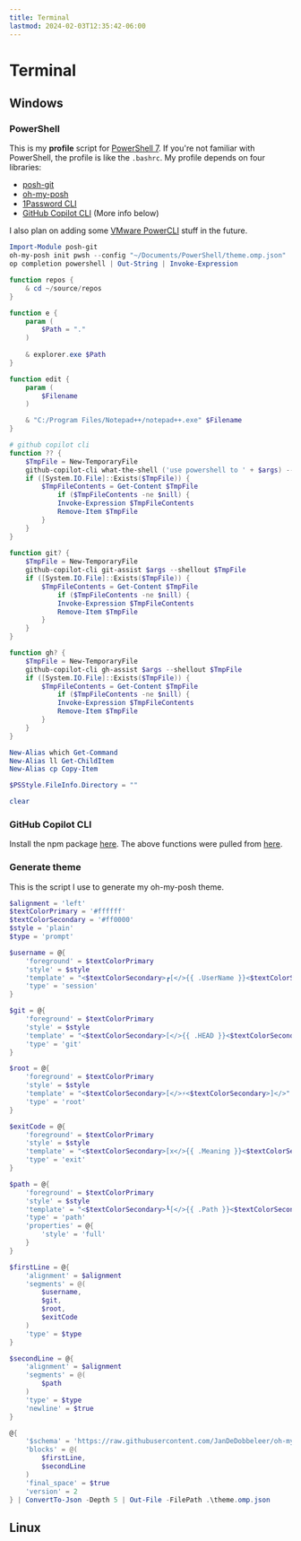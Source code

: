 ```yaml
---
title: Terminal
lastmod: 2024-02-03T12:35:42-06:00
---
```

# Terminal
## Windows
### PowerShell
This is my __profile__ script for [PowerShell 7](https://learn.microsoft.com/en-us/powershell/scripting/install/installing-powershell-on-windows). If you're not familiar with PowerShell, the profile is like the `.bashrc`. My profile depends on four libraries:
* [posh-git](http://dahlbyk.github.io/posh-git/)
* [oh-my-posh](https://ohmyposh.dev/)
* [1Password CLI](https://1password.com/downloads/command-line/)
* [GitHub Copilot CLI](https://githubnext.com/projects/copilot-cli) (More info below)

I also plan on adding some  [VMware PowerCLI](https://www.powershellgallery.com/packages/VMware.PowerCLI) stuff in the future.
```powershell
Import-Module posh-git
oh-my-posh init pwsh --config "~/Documents/PowerShell/theme.omp.json" | Invoke-Expression
op completion powershell | Out-String | Invoke-Expression

function repos {
	& cd ~/source/repos
}

function e {
	param (
		$Path = "."
	)
	
	& explorer.exe $Path
}

function edit {
	param (
		$Filename
	)

	& "C:/Program Files/Notepad++/notepad++.exe" $Filename
}

# github copilot cli
function ?? { 
    $TmpFile = New-TemporaryFile
    github-copilot-cli what-the-shell ('use powershell to ' + $args) --shellout $TmpFile
    if ([System.IO.File]::Exists($TmpFile)) { 
        $TmpFileContents = Get-Content $TmpFile
            if ($TmpFileContents -ne $nill) {
            Invoke-Expression $TmpFileContents
            Remove-Item $TmpFile
        }
    }
}
 
function git? {
    $TmpFile = New-TemporaryFile
    github-copilot-cli git-assist $args --shellout $TmpFile
    if ([System.IO.File]::Exists($TmpFile)) {
        $TmpFileContents = Get-Content $TmpFile
            if ($TmpFileContents -ne $nill) {
            Invoke-Expression $TmpFileContents
            Remove-Item $TmpFile
        }
    }
}

function gh? {
    $TmpFile = New-TemporaryFile
    github-copilot-cli gh-assist $args --shellout $TmpFile
    if ([System.IO.File]::Exists($TmpFile)) {
        $TmpFileContents = Get-Content $TmpFile
            if ($TmpFileContents -ne $nill) {
            Invoke-Expression $TmpFileContents
            Remove-Item $TmpFile
        }
    }
}

New-Alias which Get-Command
New-Alias ll Get-ChildItem
New-Alias cp Copy-Item

$PSStyle.FileInfo.Directory = ""

clear
```
### GitHub Copilot CLI
Install the npm package [here](https://www.npmjs.com/package/@githubnext/github-copilot-cli).  The above functions were pulled from [here](https://www.hanselman.com/blog/github-copilot-for-cli-for-powershell).
### Generate theme
This is the script I use to generate my oh-my-posh theme.
```powershell
$alignment = 'left'
$textColorPrimary = '#ffffff'
$textColorSecondary = '#ff0000'
$style = 'plain'
$type = 'prompt'

$username = @{
	'foreground' = $textColorPrimary
	'style' = $style
	'template' = "<$textColorSecondary>┏[</>{{ .UserName }}<$textColorSecondary>]</>"
	'type' = 'session'
}

$git = @{
	'foreground' = $textColorPrimary
	'style' = $style
	'template' = "<$textColorSecondary>[</>{{ .HEAD }}<$textColorSecondary>]</>"
	'type' = 'git'
}

$root = @{
	'foreground' = $textColorPrimary
	'style' = $style
	'template' = "<$textColorSecondary>[</>⚡<$textColorSecondary>]</>"
	'type' = 'root'
}

$exitCode = @{
	'foreground' = $textColorPrimary
	'style' = $style
	'template' = "<$textColorSecondary>[x</>{{ .Meaning }}<$textColorSecondary>]</>"
	'type' = 'exit'
}

$path = @{
	'foreground' = $textColorPrimary
	'style' = $style
	'template' = "<$textColorSecondary>┖[</>{{ .Path }}<$textColorSecondary>]></>"
	'type' = 'path'
	'properties' = @{
		'style' = 'full'
	}
}

$firstLine = @{
	'alignment' = $alignment
	'segments' = @(
		$username,
		$git,
		$root,
		$exitCode
	)
	'type' = $type
}

$secondLine = @{
	'alignment' = $alignment
	'segments' = @(
		$path
	)
	'type' = $type
	'newline' = $true
}

@{
	'$schema' = 'https://raw.githubusercontent.com/JanDeDobbeleer/oh-my-posh/main/themes/schema.json'
	'blocks' = @(
		$firstLine,
		$secondLine
	)
	'final_space' = $true
	'version' = 2
} | ConvertTo-Json -Depth 5 | Out-File -FilePath .\theme.omp.json
```
## Linux
